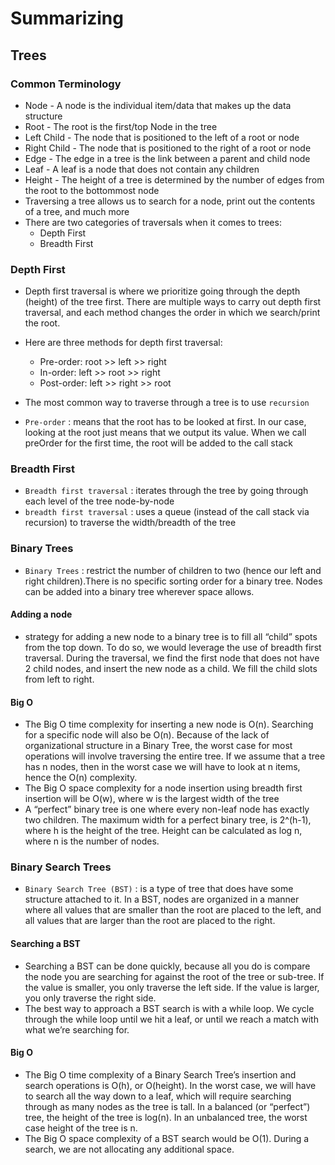 # Summarizing
## Trees
### Common Terminology
  * Node - A node is the individual item/data that makes up the data structure
  * Root - The root is the first/top Node in the tree
  * Left Child - The node that is positioned to the left of a root or node
  * Right Child - The node that is positioned to the right of a root or node
  * Edge - The edge in a tree is the link between a parent and child node
  * Leaf - A leaf is a node that does not contain any children
  * Height - The height of a tree is determined by the number of edges from the root to the bottommost node
* Traversing a tree allows us to search for a node, print out the contents of a tree, and much more
* There are two categories of traversals when it comes to trees:
  * Depth First
  * Breadth First
### Depth First
* Depth first traversal is where we prioritize going through the depth (height) of the tree first. There are multiple ways to carry out depth first 
traversal, and each method changes the order in which we search/print the root. 
* Here are three methods for depth first traversal:

  * Pre-order: root >> left >> right
  * In-order: left >> root >> right
  * Post-order: left >> right >> root
* The most common way to traverse through a tree is to use `recursion`
* `Pre-order` :  means that the root has to be looked at first. In our case, looking at the root just means that we output its value. When we call 
preOrder for the first time, the root will be added to the call stack

### Breadth First
* `Breadth first traversal` : iterates through the tree by going through each level of the tree node-by-node
*  `breadth first traversal` : uses a queue (instead of the call stack via recursion) to traverse the width/breadth of the tree


### Binary Trees
* `Binary Trees` : restrict the number of children to two (hence our left and right children).There is no specific sorting order for a binary tree. Nodes can be
added into a binary tree wherever space allows.
#### Adding a node
* strategy for adding a new node to a binary tree is to fill all “child” spots from the top down. To do so, we would leverage the use of breadth first traversal. During the
traversal, we find the first node that does not have 2 child nodes, and insert the new node as a child. We fill the child slots from left to right.
#### Big O
* The Big O time complexity for inserting a new node is O(n). Searching for a specific node will also be O(n). Because of the lack of organizational structure 
in a Binary Tree, the worst case for most operations will involve traversing the entire tree. If we assume that a tree has n nodes, then in the worst case we will
have to look at n items, hence the O(n) complexity.
* The Big O space complexity for a node insertion using breadth first insertion will be O(w), where w is the largest width of the tree
* A “perfect” binary tree is one where every non-leaf node has exactly two children. The maximum width for a perfect binary tree, is 2^(h-1), where h is the
height of the tree. Height can be calculated as log n, where n is the number of nodes.


### Binary Search Trees
* `Binary Search Tree (BST)` :  is a type of tree that does have some structure attached to it. In a BST, nodes are organized in a manner where all values 
that are smaller than the root are placed to the left, and all values that are larger than the root are placed to the right.
#### Searching a BST
* Searching a BST can be done quickly, because all you do is compare the node you are searching for against the root of the tree or sub-tree. If the value
is smaller, you only traverse the left side. If the value is larger, you only traverse the right side.
* The best way to approach a BST search is with a while loop. We cycle through the while loop until we hit a leaf, or until we reach a match with what we’re searching for.
#### Big O
* The Big O time complexity of a Binary Search Tree’s insertion and search operations is O(h), or O(height). In the worst case, we will have to search all the way down 
to a leaf, which will require searching through as many nodes as the tree is tall. In a balanced (or “perfect”) tree, the height of the tree is log(n). In an unbalanced
tree, the worst case height of the tree is n.
* The Big O space complexity of a BST search would be O(1). During a search, we are not allocating any additional space.
